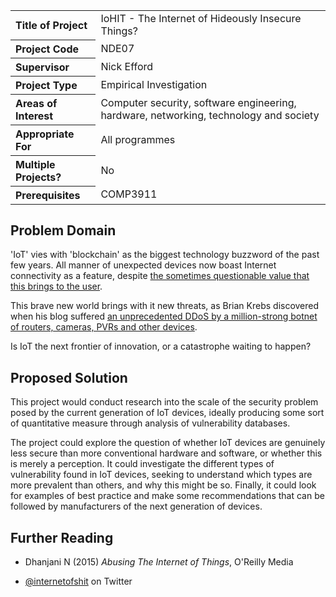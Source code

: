 <table>
<tr>
<th align="left">Title of Project</th>
<td>IoHIT - The Internet of Hideously Insecure Things?</td>
</tr>
<tr>
<th align="left">Project Code</th>
<td>NDE07</td>
</tr>
<tr>
<th align="left">Supervisor</th>
<td>Nick Efford</td>
</tr>
<tr>
<th align="left">Project Type</th>
<td>Empirical Investigation</td>
</tr>
<tr>
<th align="left">Areas of Interest</th>
<td>Computer security, software engineering, hardware, networking,
technology and society</td>
</tr>
<tr>
<th align="left">Appropriate For</th>
<td>All programmes</td>
</tr>
<tr>
<th align="left">Multiple Projects?</th>
<td>No</td>
</tr>
<tr>
<th align="left">Prerequisites</th>
<td>COMP3911</td>
</tr>
</table>

## Problem Domain

'IoT' vies with 'blockchain' as the biggest technology buzzword of the past few
years.  All manner of unexpected devices now boast Internet connectivity
as a feature, despite [the sometimes questionable value that this brings to
the user](http://sfist.com/2017/09/26/you_can_only_wash_google_and_levis.php).

This brave new world brings with it new threats, as Brian Krebs discovered
when his blog suffered [an unprecedented DDoS by a million-strong botnet
of routers, cameras, PVRs and other devices](https://krebsonsecurity.com/2016/09/krebsonsecurity-hit-with-record-ddos/).

Is IoT the next frontier of innovation, or a catastrophe waiting to happen?

## Proposed Solution

This project would conduct research into the scale of the security problem
posed by the current generation of IoT devices, ideally producing some
sort of quantitative measure through analysis of vulnerability databases.

The project could explore the question of whether IoT devices are genuinely
less secure than more conventional hardware and software, or whether this
is merely a perception.  It could investigate the different types of
vulnerability found in IoT devices, seeking to understand which types are
more prevalent than others, and why this might be so.  Finally, it could look
for examples of best practice and make some recommendations that can be
followed by manufacturers of the next generation of devices.

## Further Reading

* Dhanjani N (2015) *Abusing The Internet of Things*, O'Reilly Media

* [\@internetofshit](https://twitter.com/internetofshit) on Twitter
